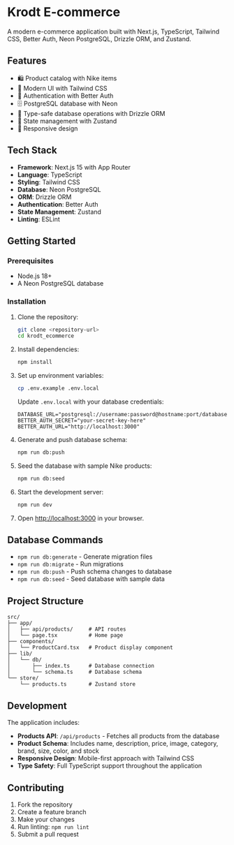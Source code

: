 # Krodt E-commerce

A modern e-commerce application built with Next.js, TypeScript, Tailwind CSS, Better Auth, Neon PostgreSQL, Drizzle ORM, and Zustand.

## Features

- 🛍️ Product catalog with Nike items
- 🎨 Modern UI with Tailwind CSS
- 🔐 Authentication with Better Auth
- 🗄️ PostgreSQL database with Neon
- 🔄 Type-safe database operations with Drizzle ORM
- 🏪 State management with Zustand
- 📱 Responsive design

## Tech Stack

- **Framework**: Next.js 15 with App Router
- **Language**: TypeScript
- **Styling**: Tailwind CSS
- **Database**: Neon PostgreSQL
- **ORM**: Drizzle ORM
- **Authentication**: Better Auth
- **State Management**: Zustand
- **Linting**: ESLint

## Getting Started

### Prerequisites

- Node.js 18+ 
- A Neon PostgreSQL database

### Installation

1. Clone the repository:
   ```bash
   git clone <repository-url>
   cd krodt_ecommerce
   ```

2. Install dependencies:
   ```bash
   npm install
   ```

3. Set up environment variables:
   ```bash
   cp .env.example .env.local
   ```
   
   Update `.env.local` with your database credentials:
   ```
   DATABASE_URL="postgresql://username:password@hostname:port/database"
   BETTER_AUTH_SECRET="your-secret-key-here"
   BETTER_AUTH_URL="http://localhost:3000"
   ```

4. Generate and push database schema:
   ```bash
   npm run db:push
   ```

5. Seed the database with sample Nike products:
   ```bash
   npm run db:seed
   ```

6. Start the development server:
   ```bash
   npm run dev
   ```

7. Open [http://localhost:3000](http://localhost:3000) in your browser.

## Database Commands

- `npm run db:generate` - Generate migration files
- `npm run db:migrate` - Run migrations
- `npm run db:push` - Push schema changes to database
- `npm run db:seed` - Seed database with sample data

## Project Structure

```
src/
├── app/
│   ├── api/products/     # API routes
│   └── page.tsx          # Home page
├── components/
│   └── ProductCard.tsx   # Product display component
├── lib/
│   └── db/
│       ├── index.ts      # Database connection
│       └── schema.ts     # Database schema
└── store/
    └── products.ts       # Zustand store
```

## Development

The application includes:

- **Products API**: `/api/products` - Fetches all products from the database
- **Product Schema**: Includes name, description, price, image, category, brand, size, color, and stock
- **Responsive Design**: Mobile-first approach with Tailwind CSS
- **Type Safety**: Full TypeScript support throughout the application

## Contributing

1. Fork the repository
2. Create a feature branch
3. Make your changes
4. Run linting: `npm run lint`
5. Submit a pull request